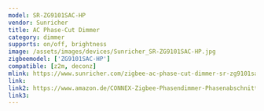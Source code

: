```yaml
---
model: SR-ZG9101SAC-HP
vendor: Sunricher
title: AC Phase-Cut Dimmer
category: dimmer
supports: on/off, brightness
image: /assets/images/devices/Sunricher_SR-ZG9101SAC-HP.jpg
zigbeemodel: ['ZG9101SAC-HP']
compatible: [z2m, deconz]
mlink: https://www.sunricher.com/zigbee-ac-phase-cut-dimmer-sr-zg9101sac-hp.html
link: 
link2: https://www.amazon.de/CONNEX-Zigbee-Phasendimmer-Phasenabschnitt-Dimmer/dp/B07MC6GB9V
link3: 
---
```

